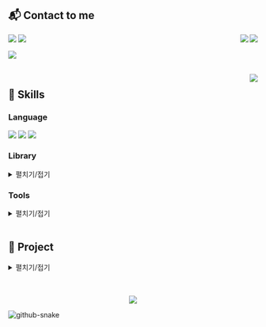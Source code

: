 ## 📬 Contact to me
<div align="center">
  <a href="https://www.acmicpc.net/user/rynuren"><img align="right" src="http://mazassumnida.wtf/api/mini/generate_badge?boj=rynuren"/></a>
  <a href="https://www.acmicpc.net/user/pros0327"><img align="right" src="http://mazassumnida.wtf/api/mini/generate_badge?boj=pros0327"/></a>
</div>

<p>
  <a href="https://rynuren.github.io" target="_blank"><img src="https://img.shields.io/badge/Blog-181717?style=flat-square&logo=GitHub&logoColor=white"/></a>
  <a href="mailto:pros0327@gmail.com" target="_blank"><img src="https://img.shields.io/badge/pros0327@gmail.com-EA4335?style=flat-square&logo=Gmail&logoColor=white"/></a>
</p>

<p>
  <img src="https://github.com/RynuRen/RynuRen/chat.svg"/>
</p>
<br>

<div align="center">
  <img align="right" src="https://github-readme-stats.vercel.app/api/top-langs/?username=RynuRen&layout=compact&hide=jupyter%20notebook,javascript,html,scss,css,ruby&theme=gruvbox&langs_count=6"/>
</div>

## 🧬 Skills
### Language
<p>
  <img src="https://img.shields.io/badge/c-A8B9CC?style=flat-square&logo=c&logoColor=black"/>
  <img src="https://img.shields.io/badge/python-3776AB?style=flat-square&logo=Python&logoColor=white"/>
  <img src="https://img.shields.io/badge/JAVA-007396?style=flat-square&logo=data:image/png;base64,iVBORw0KGgoAAAANSUhEUgAAABAAAAAQCAYAAAAf8/9hAAABJUlEQVQ4T5WSIVMCURSFeQkaNmxEbNKMMiabjIXoaHGgMPwRiUTHpBYzFEYaNCgONmwYbUtavrNzn4Ps4u6+mTNvB8533r3vPlfIsMIwPHPOzZKsLgNfIOAe3wshP/v+1ADgMlAf+C53BcBVwahncEDQ927QwQoMfsZ8i5poCLzI3AIBY8xt1EVPuS+RgDega/YPBfE9yXUHgOcAATpBNwRc5AqQmZBTtqVNoZMaoAeDqWU9RxdmY6xbNXMLGfixxqZgpZcM8IeuAL4ssMj+b0AFwyPyT1eA1gipggZ6968y8R1QRQ3DZ1LP+7/9CfAg+xVGvX+1ojW1e4mF/gYAPRjwKoAKNv40/lNbGucRWqNlYgsY1e+lmXWqlsBj+15ZgC41qmYLTU1xEXRvWZgAAAAASUVORK5CYII=&logoColor=white"/>
</p>


### Library
<details>
  <summary>펼치기/접기</summary>
<p>
  <img src="https://img.shields.io/badge/pandas-150458?style=flat-square&logo=pandas&logoColor=white"/>
  <img src="https://img.shields.io/badge/NumPy-013243?style=flat-square&logo=numpy&logoColor=white"/>
  <img src="https://img.shields.io/badge/sklearn-F7931E?style=flat-square&logo=scikitlearn&logoColor=white"/>
  <img src="https://img.shields.io/badge/TensorFlow-FF6F00?style=flat-square&logo=tensorflow&logoColor=white"/>
  <img src="https://img.shields.io/badge/PyTorch-EE4C2C?style=flat-square&logo=pytorch&logoColor=white"/>
  <img src="https://img.shields.io/badge/Selenium-43B02A?style=flat-square&logo=selenium&logoColor=white"/>
  <img src="https://img.shields.io/badge/OpenAI-412991?style=flat-square&logo=openai&logoColor=white"/>
</p>
<p>
  <img src="https://img.shields.io/badge/YOLO-00FFFF?style=flat-square&logo=yolo&logoColor=black"/>
  <img src="https://img.shields.io/badge/OpenCV-5C3EE8?style=flat-square&logo=opencv&logoColor=white"/>
</p>
<p>
  <img src="https://img.shields.io/badge/Flask-000000?style=flat-square&logo=flask&logoColor=white"/>
  <img src="https://img.shields.io/badge/FastAPI-009688?style=flat-square&logo=fastapi&logoColor=white"/>
  <img src="https://img.shields.io/badge/Streamlit-FF4B4B?style=flat-square&logo=streamlit&logoColor=white"/>
</p>
<p>
  <img src="https://img.shields.io/badge/Spring Boot-6DB33F?style=flat-square&logo=springboot&logoColor=white"/>
  <img src="https://img.shields.io/badge/Spring Security-6DB33F?style=flat-square&logo=springsecurity&logoColor=white"/>
  <img src="https://img.shields.io/badge/Maven-C71A36?style=flat-square&logo=apachemaven&logoColor=white"/>
  <img src="https://img.shields.io/badge/Gradle-02303A?style=flat-square&logo=gradle&logoColor=white"/>
  <img src="https://img.shields.io/badge/Thymeleaf-005F0F?style=flat-square&logo=thymeleaf&logoColor=white"/>
</p>
</details>


### Tools
<details>
  <summary>펼치기/접기</summary>
<p>
  <img src="https://img.shields.io/badge/Visual Stuio-5C2D91?style=flat-square&logo=visualstudio&logoColor=white"/>
  <img src="https://img.shields.io/badge/Visual Stuio Code-007ACC?style=flat-square&logo=visualstudiocode&logoColor=white"/>
  <img src="https://img.shields.io/badge/Jupyter-F37626?style=flat-square&logo=jupyter&logoColor=white"/>
  <img src="https://img.shields.io/badge/Google Colab-F9AB00?style=flat-square&logo=googlecolab&logoColor=white"/>
  <img src="https://img.shields.io/badge/Eclipse-2C2255?style=flat-square&logo=eclipseide&logoColor=white"/>
</p>
<p>
  <img src="https://img.shields.io/badge/MySQL-4479A1?style=flat-square&logo=mysql&logoColor=white"/>
  <img src="https://img.shields.io/badge/MariaDB-003545?style=flat-square&logo=mariadb&logoColor=white"/>
  <img src="https://img.shields.io/badge/PostgreSQL-4169E1?style=flat-square&logo=postgresql&logoColor=white"/>
</p>
<p>
  <img src="https://img.shields.io/badge/Linux-FCC624?style=flat-square&logo=linux&logoColor=black"/>
  <img src="https://img.shields.io/badge/AWS EC2-FF9900?style=flat-square&logo=amazonec2&logoColor=white"/>
  <img src="https://img.shields.io/badge/AWS RDS-527FFF?style=flat-square&logo=amazonrds&logoColor=white"/>
  <img src="https://img.shields.io/badge/AWS S3-569A31?style=flat-square&logo=amazons3&logoColor=white"/>
  <img src="https://img.shields.io/badge/Docker-2496ED?style=flat-square&logo=docker&logoColor=white"/>
</p>
<p>
  <img src="https://img.shields.io/badge/Git-F05032?style=flat-square&logo=git&logoColor=white"/>
  <img src="https://img.shields.io/badge/Github-181717?style=flat-square&logo=github&logoColor=white"/>
  <img src="https://img.shields.io/badge/Gitlab-FC6D26?style=flat-square&logo=gitlab&logoColor=white"/>
  <img src="https://img.shields.io/badge/Gitea-609926?style=flat-square&logo=gitea&logoColor=white"/>
</p>
</details>
<br>

## 📌 Project
<details>
  <summary>펼치기/접기</summary>
  
|기간|팀|프로젝트명|
|-|:--:|-|
|2023.02.07 ~ 2023.04.07|<img src="https://img.shields.io/badge/팀-107C10">|[연관글비](https://github.com/RynuRen/article_analyze)(**연관**된 뉴스**글** 준**비**해서 보여드립니다)|
|2023.01.25 ~ 2023.01.28|<img src="https://img.shields.io/badge/개인-3A3A42">|[꼬들 파이썬 구현](https://github.com/RynuRen/Kordle)|
|2022.12.21 ~ 2022.12.27|<img src="https://img.shields.io/badge/팀-107C10">|[얼굴 인식을 활용한 출석 체크](https://github.com/RynuRen/face_recognition)|
|2022.11.28 ~ 2022.12.08|<img src="https://img.shields.io/badge/팀-107C10">|[사과, 그 달콤함에 대하여](https://github.com/RynuRen/apple_yield)|
|2022.11.15 ~ 2022.11.23|<img src="https://img.shields.io/badge/팀-107C10">|[사고방지를 위한 인구밀집도 증가 지역 예측](https://github.com/RynuRen/data_visualization) / [페이지](https://sites.google.com/view/sesacchristmas)|
|2022.10.27 ~ 2022.10.28|<img src="https://img.shields.io/badge/개인-3A3A42">|[게시판 만들기 미니 프로젝트](https://github.com/RynuRen/Java_web_test)|
|2022.10.16 ~|<img src="https://img.shields.io/badge/개인-3A3A42">|[github page로 블로그 만들기](https://github.com/RynuRen/RynuRen.github.io) / [페이지](https://rynuren.github.io)|
|2022.08.31 ~ 2022.09.01|<img src="https://img.shields.io/badge/개인-3A3A42">|[오늘의 정보 스크랩 미니 프로젝트](https://github.com/RynuRen/python_project)|
|2022.08.21 ~ 2022.08.22|<img src="https://img.shields.io/badge/개인-3A3A42">|[메모장 프로그램, 이미지 병합 프로그램 만들기 미니 프로젝트](https://github.com/RynuRen/python_project)|
|2022.08.16 ~ 2022.08.18|<img src="https://img.shields.io/badge/개인-3A3A42">|[똥피하기 게임, 공튕기기 게임 만들기 미니 프로젝트](https://github.com/RynuRen/python_project)|
</details>

<p align=center>
  <br>
  <br>
  <a href="https://hits.seeyoufarm.com"><img src="https://hits.seeyoufarm.com/api/count/incr/badge.svg?url=https%3A%2F%2Fgithub.com%2FRynuRen&count_bg=%23B85151&title_bg=%23555555&icon=github.svg&icon_color=%23E7E7E7&title=hits&edge_flat=false"/></a>
</p>

<!-- ![RynuRen's GitHub stats](https://github-readme-stats.vercel.app/api?username=RynuRen&show_icons=true&theme=monokai) -->

<picture>
  <source media="(prefers-color-scheme: dark)" srcset="https://github.com/RynuRen/RynuRen/blob/output/github-contribution-grid-snake-dark.svg" />
  <source media="(prefers-color-scheme: light)" srcset="https://github.com/RynuRen/RynuRen/blob/output/github-contribution-grid-snake.svg" />
  <img alt="github-snake" src="github-snake.svg" />
</picture>
